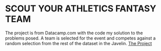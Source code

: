 # SCOUT YOUR ATHLETICS FANTASY TEAM
The project is from Datacamp.com with the code my solution to the problems posed. A team is selected for the event and competes against a random selection from the rest of the dataset in the Javelin.
[The Project](../master/notebook.ipynb)
